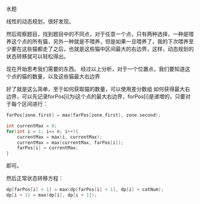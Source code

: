 水题

线性的动态规划，很好发现。

然后观察题目，找到题目中的不同点，对于任意一个点，只有两种选择，一种是喂养这个点的所有猫，另外一种就是不喂养，但是如果一旦喂养了，我的下次喂养至少要在这些猫都走了之后，也就是这些猫中区间最大的右边界，这样，动态规划的状态转移就可以轻松得出。

现在开始思考我们需要的东西。
经过以上分析，对于一个位置点，我们要知道这个点的猫的数量，以及这些猫最大右边界

好了就是这么简单，至于如何获取猫的数量，可以使用差分数组
如何获得最大右边界，可以先记录forPos[i]为i这个点的最大右边界，forPos[i]是递增的，只要对于每个区间进行：
```cpp
farPos[zone.first] = max(farPos[zone.first], zone.second);

int currentMax = 0;
for(int i = 1; i<= n; i++){
    currentMax = max(i, currentMax);
    currentMax = max(currentMax, farPos[i]);
    farPos[i] = currentMax;
}
```
即可。

然后正常状态转移方程：
```cpp
dp[farPos[i] + 1] = max(dp[farPos[i] + 1], dp[i] + catNum);
dp[i + 1] = max(dp[i], dp[i + 1]);
```